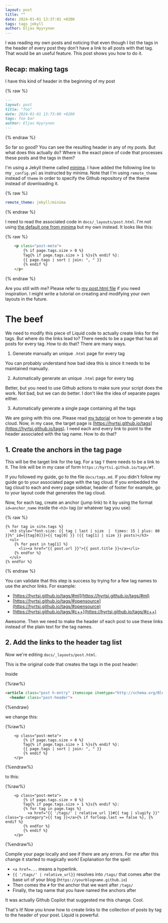 ```yaml
---
layout: post
title: ""
date: 2024-01-01 13:37:01 +0200
tags: tags jekyll
author: Eljas Hyyrynen
---
```


I was reading my own posts and noticing that even though I list the tags in the header of every post they don't have a link to all posts with that tag.
That would be an useful feature.
This post shows you how to do it.

## Recap: making tags

I have this kind of header in the beginning of my post

{% raw %}
```markdown
---
layout: post
title: "foo"
date: 2024-01-01 13:73:00 +0200
tags: foo bar
author: Eljas Hyyrynen
---
```
{% endraw %}

So far so good?
You can see the resulting header in any of my posts.
But what does this actually do? 
Where is the exact piece of code that processes these posts and the tags in them?

I'm using a Jekyll theme called [minima](https://github.com/jekyll/minima).
I have added the following line to my `_config.yml` as instructed by minima.
Note that I'm using `remote_theme` instead of `theme` in order to specify the Github repository of the theme instead of downloading it.

{% raw %}
```yml
remote_theme: jekyll/minima
```
{% endraw %}

I need to read the associated code in `docs/_layouts/post.html`.
I'm not using [the default one from minima](https://github.com/jekyll/minima/blob/master/_layouts/post.html) but my own instead.
It looks like this:

{% raw %}
```html
    <p class="post-meta">
        {% if page.tags.size > 0 %}
        Tag{% if page.tags.size > 1 %}s{% endif %}:
        {{ page.tags | sort | join: ", " }}
        {% endif %}
    </p>
```
{% endraw %}

Are you still with me?
Please refer to [my post.html file](https://github.com/Hyrtsi/hyrtsi.github.io/blob/master/docs/_layouts/post.html) if you need inspiration.
I might write a tutorial on creating and modifying your own layouts in the future.

# The beef

We need to modify this piece of Liquid code to actually create links for the tags.
But where do the links lead to?
There needs to be a page that has all posts for every tag.
How to do that?
There are many ways.

1. Generate manually an unique `.html` page for every tag

You can probably understand how bad idea this is since it needs to be maintained manually.

2. Automatically generate an unique `.html` page for every tag

Better, but you need to use Github actions to make sure your script does the work.
Not bad, but we can do better.
I don't like the idea of separate pages either.

3. Automatically generate a single page containing all the tags

We are going with this one.
Please read [my tutorial](https://hyrtsi.github.io/2022/10/20/tag-cloud.html) on how to generate a tag cloud.
Now, in my case, the target page is [https://hyrtsi.github.io/tags](https://hyrtsi.github.io/tags).
I need each and every link to point to the header associated with the tag name.
How to do that?

## 1. Create the anchors in the tag page

This will be the target link for the tag.
For a tag `T` there needs to be a link to it.
The link will be in my case of form `https://hyrtsi.github.io/tags/#T`.

If you followed my guide, go to the file `docs/tags.md`.
If you didn't follow my guide go to your associated page with the tag cloud.
If you embedded the tag cloud to each and every page sidebar, header of footer for example, go to your layout code that generates the tag cloud.

Now, for each tag, create an anchor (jump link) to it by using the format `id=anchor_name` inside the `<h3>` tag (or whatever tag you use):

{% raw %}
```liquid
{% for tag in site.tags %}
  <h3 style="font-size: {{ tag | last | size  |  times: 15 | plus: 80  }}%" id={{tag[0]}}>{{ tag[0] }} ({{ tag[1] | size }} posts)</h3>
  <ul>
    {% for post in tag[1] %}
      <li><a href="{{ post.url }}">{{ post.title }}</a></li>
    {% endfor %}
  </ul>
{% endfor %}
```
{% endraw %}

You can validate that this step is success by trying for a few tag names to use the anchor links.
For example:
- [https://hyrtsi.github.io/tags/#ml](https://hyrtsi.github.io/tags/#ml)
- [https://hyrtsi.github.io/tags/#opensource](https://hyrtsi.github.io/tags/#opensource)
- [https://hyrtsi.github.io/tags/#c++](https://hyrtsi.github.io/tags/#c++)

Awesome.
Then we need to make the header of each post to use these links instead of the plain text for the tag names.

## 2. Add the links to the header tag list

Now we're editing `docs/_layouts/post.html`.

This is the original code that creates the tags in the post header:

Inside

{%raw%}
```html
<article class="post h-entry" itemscope itemtype="http://schema.org/BlogPosting">
  <header class="post-header">
```
{%endraw}

we change this:

{%raw%}
```liquid
    <p class="post-meta">
        {% if page.tags.size > 0 %}
        Tag{% if page.tags.size > 1 %}s{% endif %}:
        {{ page.tags | sort | join: ", " }}
        {% endif %}
    </p>
```
{%endraw%}

to this:

{%raw%}
```liquid
    <p class="post-meta">
        {% if page.tags.size > 0 %}
        Tag{% if page.tags.size > 1 %}s{% endif %}:
        {% for tag in page.tags %}
          <a href="{{ '/tags/' | relative_url }}#{{ tag | slugify }}" class="p-category">{{ tag }}</a>{% if forloop.last == false %}, {% endif %}
        {% endfor %}
        {% endif %}
    </p>
```
{%endraw%}

Compile your page locally and see if there are any errors.
For me after this change it started to magically work!
Explanation for the spell:

- `<a href=...` means a hyperlink.
- `{{ '/tags/' | relative_url}}` resolves into `/tags/` that comes after the base url of your blog (`https://yourblogname.github.io`)
- Then comes the `#` for the anchor that we want after `/tags/` 
- Finally, the tag name that you have named the anchors after

It was actually Github Copilot that suggested me this change. 
Cool.

That's it!
Now you know how to create links to the collection of posts by tag to the header of your post.
Liquid is powerful.
